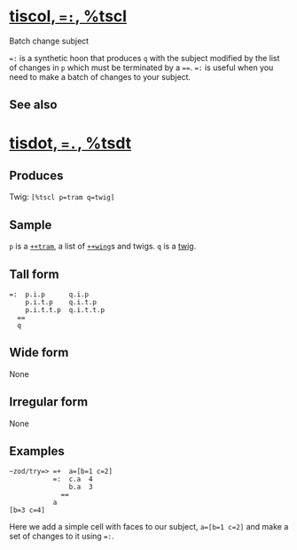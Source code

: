 [tiscol, `=:`, %tscl](#tscl)
============================

Batch change subject

`=:` is a synthetic hoon that produces `q` with the subject modified by
the list of changes in `p` which must be terminated by a `==`. `=:` is
useful when you need to make a batch of changes to your subject.

See also
--------

[tisdot, `=.`, %tsdt](#tsdt)
============================

Produces
--------

Twig: `[%tscl p=tram q=twig]`

Sample
------

`p` is a [`++tram`](), a list of [`++wing`]()s and twigs. `q` is a
[twig]().

Tall form
---------

    =:  p.i.p      q.i.p
        p.i.t.p    q.i.t.p
        p.i.t.t.p  q.i.t.t.p
      ==
      q

Wide form
---------

None

Irregular form
--------------

None

Examples
--------

    ~zod/try=> =+  a=[b=1 c=2]
               =:  c.a  4
                   b.a  3
                 ==
               a
    [b=3 c=4]

Here we add a simple cell with faces to our subject, `a=[b=1 c=2]` and
make a set of changes to it using `=:`.
